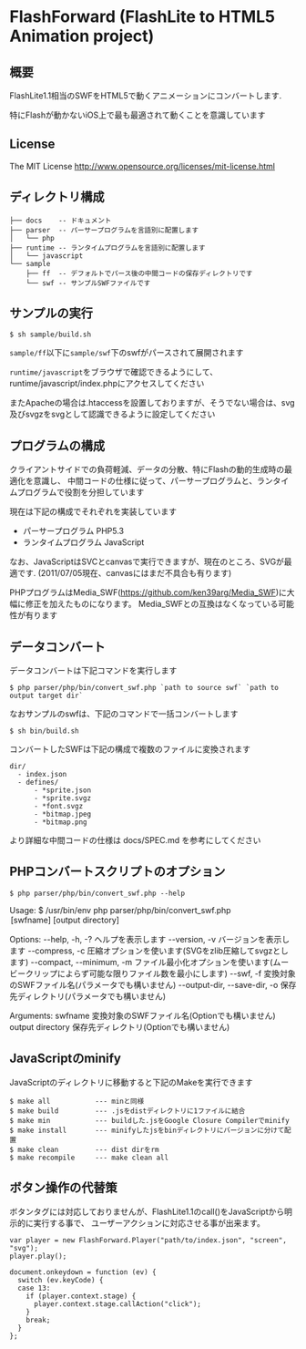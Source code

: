 FlashForward (FlashLite to HTML5 Animation project)
====================================

概要
------------------------------------

FlashLite1.1相当のSWFをHTML5で動くアニメーションにコンバートします. 

特にFlashが動かないiOS上で最も最適されて動くことを意識しています


License
------------------------------------

The MIT License
http://www.opensource.org/licenses/mit-license.html


ディレクトリ構成
------------------------------------

    ├── docs    -- ドキュメント
    ├── parser  -- パーサープログラムを言語別に配置します
    │   └── php
    ├── runtime -- ランタイムプログラムを言語別に配置します
    │   └── javascript
    └── sample
        ├── ff  -- デフォルトでパース後の中間コードの保存ディレクトリです
        └── swf -- サンプルSWFファイルです



サンプルの実行
------------------------------------
    
    $ sh sample/build.sh

`sample/ff`以下に`sample/swf`下のswfがパースされて展開されます

`runtime/javascript`をブラウザで確認できるようにして、runtime/javascript/index.phpにアクセスしてください

またApacheの場合は.htaccessを設置しておりますが、そうでない場合は、svg及びsvgzをsvgとして認識できるように設定してください



プログラムの構成
------------------------------------

クライアントサイドでの負荷軽減、データの分散、特にFlashの動的生成時の最適化を意識し、
中間コードの仕様に従って、パーサープログラムと、ランタイムプログラムで役割を分担しています

現在は下記の構成でそれぞれを実装しています

* パーサープログラム PHP5.3
* ランタイムプログラム JavaScript

なお、JavaScriptはSVCとcanvasで実行できますが、現在のところ、SVGが最適です. 
(2011/07/05現在、canvasにはまだ不具合も有ります)

PHPプログラムはMedia_SWF(https://github.com/ken39arg/Media_SWF)に大幅に修正を加えたものになります。
Media_SWFとの互換はなくなっている可能性が有ります



データコンバート
------------------------------------

データコンバートは下記コマンドを実行します

    $ php parser/php/bin/convert_swf.php `path to source swf` `path to output target dir`

なおサンプルのswfは、下記のコマンドで一括コンバートします

    $ sh bin/build.sh

コンバートしたSWFは下記の構成で複数のファイルに変換されます

    dir/
      - index.json
      - defines/
          - *sprite.json
          - *sprite.svgz
          - *font.svgz
          - *bitmap.jpeg
          - *bitmap.png

より詳細な中間コードの仕様は docs/SPEC.md を参考にしてください



PHPコンバートスクリプトのオプション
------------------------------------

    $ php parser/php/bin/convert_swf.php --help

Usage: $ /usr/bin/env php parser/php/bin/convert_swf.php <option> [swfname] [output directory]

Options:
    --help, -h, -?                 ヘルプを表示します
    --version, -v                  バージョンを表示します
    --compress, -c                 圧縮オプションを使います(SVGをzlib圧縮してsvgzとします)
    --compact, --minimum, -m       ファイル最小化オプションを使います(ムービークリップによらず可能な限りファイル数を最小にします)
    --swf, -f                      変換対象のSWFファイル名(パラメータでも構いません)
    --output-dir, --save-dir, -o   保存先ディレクトリ(パラメータでも構いません)

Arguments:
    swfname                        変換対象のSWFファイル名(Optionでも構いません)
    output directory               保存先ディレクトリ(Optionでも構いません)



JavaScriptのminify
------------------------------------

JavaScriptのディレクトリに移動すると下記のMakeを実行できます

    $ make all           --- minと同様
    $ make build         --- .jsをdistディレクトリに1ファイルに結合
    $ make min           --- buildした.jsをGoogle Closure Compilerでminify
    $ make install       --- minifyしたjsをbinディレクトリにバージョンに分けて配置
    $ make clean         --- dist dirをrm
    $ make recompile     --- make clean all



ボタン操作の代替策
------------------------------------

ボタンタグには対応しておりませんが、FlashLite1.1のcall()をJavaScriptから明示的に実行する事で、
ユーザーアクションに対応させる事が出来ます。


    var player = new FlashForward.Player("path/to/index.json", "screen", "svg");
    player.play();

    document.onkeydown = function (ev) {
      switch (ev.keyCode) {
      case 13:
        if (player.context.stage) {
          player.context.stage.callAction("click");
        }
        break;
      }
    };
